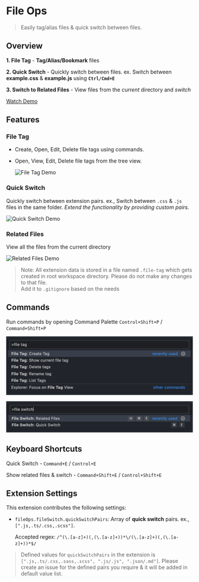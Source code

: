 # File Ops

> Easily tag/alias files & quick switch between files.

## Overview

**1. File Tag** - **Tag/Alias/Bookmark** files

**2. Quick Switch** - Quickly switch between files. ex. Switch between **example.css** & **example.js** using **`Ctrl/Cmd+E`**

**3. Switch to Related Files** - View files from the _current_ directory and _switch_

[Watch Demo](https://youtu.be/ze9KtYe3f48)

## Features

### File Tag

- Create, Open, Edit, Delete file tags using commands.
- Open, View, Edit, Delete file tags from the tree view.

  ![File Tag Demo](assets/file-tag-demo.gif)

### Quick Switch

Quickly switch between extension pairs. ex., Switch between `.css` & `.js` files in the same folder.
_Extend the functionality by providing custom pairs._

![Quick Switch Demo](assets/quick-switch-demo.gif)

### Related Files

View all the files from the current directory

![Related Files Demo](assets/related-files-demo.gif)

> Note: All extension data is stored in a file named `.file-tag` which gets created in root workspace directory. Please do not make any changes to that file.  
> Add it to `.gitignore` based on the needs

## Commands

Run commands by opening Command Palette `Control+Shift+P` / `Command+Shift+P`

![File Tag Commands](assets/file-tag-commands.png)

![File Switch Commands](assets/file-switch-commands.png)

## Keyboard Shortcuts

Quick Switch - `Command+E` / `Control+E`

Show related files & switch - `Command+Shift+E` / `Control+Shift+E`

## Extension Settings

This extension contributes the following settings:

- `fileOps.fileSwitch.quickSwitchPairs`: Array of **quick switch** pairs. ex., `[".js,.ts/.css,.scss"]`.

  Accepted regex: `/^(\.[a-z]+)(,(\.[a-z]+))*\/(\.[a-z]+)(,(\.[a-z]+))*$/`

> Defined values for `quickSwitchPairs` in the extension is `[".js,.ts/.css,.sass,.scss", ".js/.js", ".json/.md"]`. Please create an issue for the defined pairs you require & it will be added in default value list.
